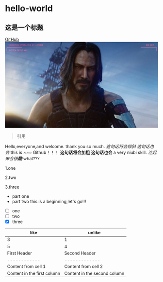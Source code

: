 # hello-world
## 这是一个标题
[GitHub](https://fishc.com.cn/)
![GitHub Logo](John.webp)
>引用

Hello,everyone,and welcome. thank you so much.
*这句话将会倾斜*
_这句话也会_
this is ~~~ Github！！！
**这句话将会加粗**
__这句话也会__
a very niubi skill.
_连起来会很**酷**_
what???

1.one

2.two

3.three
  * part one
  * part two
this is a beginning,let's go!!!
- [ ] one
- [ ] two
- [x] three

like | unlike
----- | ------
3 | 1
5 | 4
First Header | Second Header
------------ | -------------
Content from cell 1 | Content from cell 2
Content in the first column | Content in the second column
